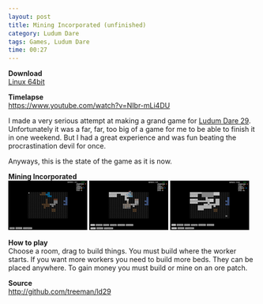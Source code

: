 ```yaml
---
layout: post
title: Mining Incorporated (unfinished)
category: Ludum Dare
tags: Games, Ludum Dare
time: 00:27
---
```


**Download**  
[Linux 64bit](https://s3-eu-west-1.amazonaws.com/jonashietala-files/mining_incorporated_ld29_linux64.tgz)

**Timelapse**  
<https://www.youtube.com/watch?v=NIbr-mLi4DU>

I made a very serious attempt at making a grand game for [Ludum Dare 29][id]. Unfortunately it was a far, far, too big of a game for me to be able to finish it in one weekend. But I had a great experience and was fun beating the procrastination devil for once.

Anyways, this is the state of the game as it is now.

**Mining Incorporated**  
![](/images/ld29/screen1_thumb.png) 
![](/images/ld29/screen2_thumb.png) 
![](/images/ld29/screen3_thumb.png)

**How to play**  
Choose a room, drag to build things. You must build where the worker starts. If you want more workers you need to build more beds. They can be placed anywhere. To gain money you must build or mine on an ore patch.

**Source**   
<http://github.com/treeman/ld29>

[id]: http://www.ludumdare.com/
